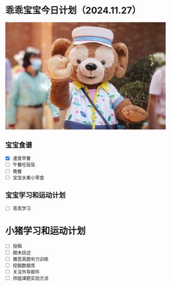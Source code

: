 # 乖乖宝宝今日计划（2024.11.27）
![Image of Babyheader](https://raw.githubusercontent.com/ericlam66/Dr.Lin-Note/refs/heads/main/duffy.png)
## 宝宝食谱
- [x] 速食早餐
- [ ] 午餐吃饭饭
- [ ] 晚餐
- [ ] 宝宝水果小零食
## 宝宝学习和运动计划
- [ ] 乖乖学习
# 小猪学习和运动计划
- [ ] 投稿
- [ ] 期末综述
- [ ] 雅思真题听力训练
- [ ] 挖掘数据库
- [ ] 关注外导邮件
- [ ] 师姐课题实验方法
